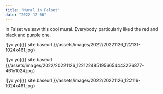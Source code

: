 ```yaml
---
title: "Mural in Falset"
date: "2022-12-06"
---
```


In Falset we saw this cool mural. Everybody particularly liked the red and black and purple one.

![yo yo]({{ site.baseurl }}/assets/images/2022/20221126_122131-1024x461.jpg)

![yo yo]({{ site.baseurl }}/assets/images/2022/20221126_1221224851956654443226877-461x1024.jpg)

![yo yo]({{ site.baseurl }}/assets/images/2022/20221126_122116-1024x461.jpg)
